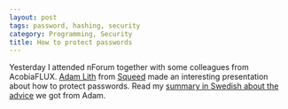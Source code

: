 ```yaml
---
layout: post
tags: password, hashing, security
category: Programming, Security
title: How to protect passwords
---
```


Yesterday I attended nForum together with some colleagues from AcobiaFLUX. [Adam Lith](https://twitter.com/adamlith) from [Squeed](http://www.squeed.com/) made an interesting presentation about how to protect passwords. Read my [summary in Swedish about the advice](http://automationsbloggen.acobiaflux.se/hur-skyddar-man-losenord-fran-en-hacker/ "How to protect passwords (in Swedish)") we got from Adam.